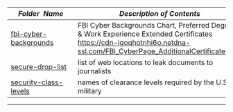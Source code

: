 |&nbsp;&nbsp;&nbsp;&nbsp;_Folder&nbsp;&nbsp;Name_&nbsp;&nbsp;&nbsp;&nbsp;| _Description of Contents_
|:----------------|--------------------------------------------------------------------------------------------------------------------------------------------------------
| [fbi-cyber-backgrounds](fbi-cyber-backgrounds) |  FBI Cyber Backgrounds Chart, Preferred Degrees & Work Experience Extended Certificates <https://cdn-igoqhotnhi6o.netdna-ssl.com/FBI_CyberPage_AdditionalCertificates.pdf> 
| [secure-drop-list](secure-drop-list) |  list of web locations to leak documents to journalists 
| [security-class-levels](security-class-levels) |  names of clearance levels required by the U.S. military 

* * *

